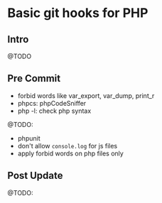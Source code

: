 # Basic git hooks for PHP

## Intro

@TODO

## Pre Commit

- forbid words like var_export, var_dump, print_r
- phpcs: phpCodeSniffer
- php -l: check php syntax

@TODO:
- phpunit
- don't allow `console.log` for js files
- apply forbid words on php files only

## Post Update

@TODO:
